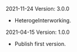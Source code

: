 2021-11-24 Version: 3.0.0
- HeterogeInterworking.

2021-04-15 Version: 1.0.0
- Publish first version.

